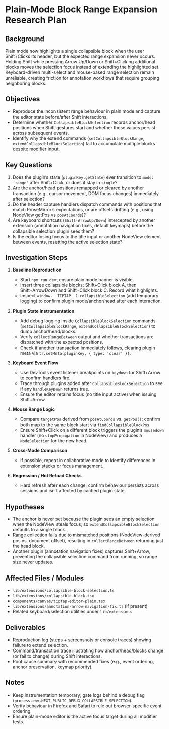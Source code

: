 # Plain-Mode Block Range Expansion Research Plan

## Background
Plain mode now highlights a single collapsible block when the user Shift+Clicks its header, but the expected range expansion never occurs. Holding Shift while pressing Arrow Up/Down or Shift+Clicking additional blocks moves the selection focus instead of extending the highlighted set. Keyboard-driven multi-select and mouse-based range selection remain unreliable, creating friction for annotation workflows that require grouping neighboring blocks.

## Objectives
- Reproduce the inconsistent range behaviour in plain mode and capture the editor state before/after Shift interactions.
- Determine whether `CollapsibleBlockSelection` records anchor/head positions when Shift gestures start and whether those values persist across subsequent events.
- Identify why the extend commands (`setCollapsibleBlockRange`, `extendCollapsibleBlockSelection`) fail to accumulate multiple blocks despite modifier input.

## Key Questions
1. Does the plugin’s state (`pluginKey.getState`) ever transition to `mode: 'range'` after Shift+Click, or does it stay in `single`?
2. Are the anchor/head positions remapped or cleared by another transaction (e.g., cursor movement, DOM focus changes) immediately after selection?
3. Do the header capture handlers dispatch commands with positions that match ProseMirror’s expectations, or are offsets drifting (e.g., using NodeView getPos vs `posAtCoords`)?
4. Are keyboard shortcuts (`Shift-ArrowUp/Down`) intercepted by another extension (annotation navigation fixes, default keymaps) before the collapsible selection plugin sees them?
5. Is the editor losing focus to the title input or another NodeView element between events, resetting the active selection state?

## Investigation Steps
1. **Baseline Reproduction**
   - Start `npm run dev`, ensure plain mode banner is visible.
   - Insert three collapsible blocks; Shift+Click block A, then Shift+ArrowDown and Shift+Click block C. Record what highlights.
   - Inspect `window.__TIPTAP__?.collapsibleSelection` (add temporary logging) to confirm plugin mode/anchor/head after each interaction.

2. **Plugin State Instrumentation**
   - Add debug logging inside `CollapsibleBlockSelection` commands (`setCollapsibleBlockRange`, `extendCollapsibleBlockSelection`) to dump anchor/head/blocks.
   - Verify `collectRangeBetween` output and whether transactions are dispatched with the expected positions.
   - Check if another transaction immediately follows, clearing plugin meta via `tr.setMeta(pluginKey, { type: 'clear' })`.

3. **Keyboard Event Flow**
   - Use DevTools event listener breakpoints on `keydown` for Shift+Arrow to confirm handlers fire.
   - Trace through plugins added after `CollapsibleBlockSelection` to see if any `handleKeyDown` returns true.
   - Ensure the editor retains focus (no title input active) when issuing Shift+Arrow.

4. **Mouse Range Logic**
   - Compare `targetPos` derived from `posAtCoords` vs. `getPos()`; confirm both map to the same block start via `findCollapsibleBlockPos`.
   - Ensure Shift+Click on a different block triggers the plugin’s `mousedown` handler (no `stopPropagation` in NodeView) and produces a `NodeSelection` for the new head.

5. **Cross-Mode Comparison**
   - If possible, repeat in collaborative mode to identify differences in extension stacks or focus management.

6. **Regression / Hot Reload Checks**
   - Hard refresh after each change; confirm behaviour persists across sessions and isn’t affected by cached plugin state.

## Hypotheses
- The anchor is never set because the plugin sees an empty selection when the NodeView steals focus, so `extendCollapsibleBlockSelection` defaults to a single block.
- Range collection fails due to mismatched positions (NodeView-derived pos vs. document offset), resulting in `collectRangeBetween` returning just the head block.
- Another plugin (annotation navigation fixes) captures Shift+Arrow, preventing the collapsible selection command from running, so range size never updates.

## Affected Files / Modules
- `lib/extensions/collapsible-block-selection.ts`
- `lib/extensions/collapsible-block.tsx`
- `components/canvas/tiptap-editor-plain.tsx`
- `lib/extensions/annotation-arrow-navigation-fix.ts` (if present)
- Related keyboard/selection utilities under `lib/extensions`

## Deliverables
- Reproduction log (steps + screenshots or console traces) showing failure to extend selection.
- Command/transaction trace illustrating how anchor/head/blocks change (or fail to change) during Shift interactions.
- Root cause summary with recommended fixes (e.g., event ordering, anchor preservation, keymap priority).

## Notes
- Keep instrumentation temporary; gate logs behind a debug flag (`process.env.NEXT_PUBLIC_DEBUG_COLLAPSIBLE_SELECTION`).
- Verify behaviour in Firefox and Safari to rule out browser-specific event ordering.
- Ensure plain-mode editor is the active focus target during all modifier tests.
